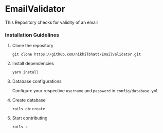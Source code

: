 # EmailValidator
This Repository checks for validity of an email 

### Installation Guidelines

1. Clone the repository

    ```
    git clone https://github.com/nikhilbhatt/EmailValidator.git
    ```
2. Install dependencies

    ```
    yarn install
    ```
3. Database configurations

    Configure your respective ```username``` and ```password``` in ```config/database.yml```

4. Create database

    ```
    rails db:create
    ```
5. Start contributing

    ```
    rails s
    ```
